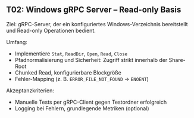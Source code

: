 ## T02: Windows gRPC Server – Read-only Basis

Ziel:
gRPC-Server, der ein konfiguriertes Windows-Verzeichnis bereitstellt und Read-only Operationen bedient.

Umfang:
- Implementiere `Stat`, `ReadDir`, `Open`, `Read`, `Close`
- Pfadnormalisierung und Sicherheit: Zugriff strikt innerhalb der Share-Root
- Chunked Read, konfigurierbare Blockgröße
- Fehler-Mapping (z. B. `ERROR_FILE_NOT_FOUND` → `ENOENT`)

Akzeptanzkriterien:
- Manuelle Tests per gRPC-Client gegen Testordner erfolgreich
- Logging bei Fehlern, grundlegende Metriken (optional)


